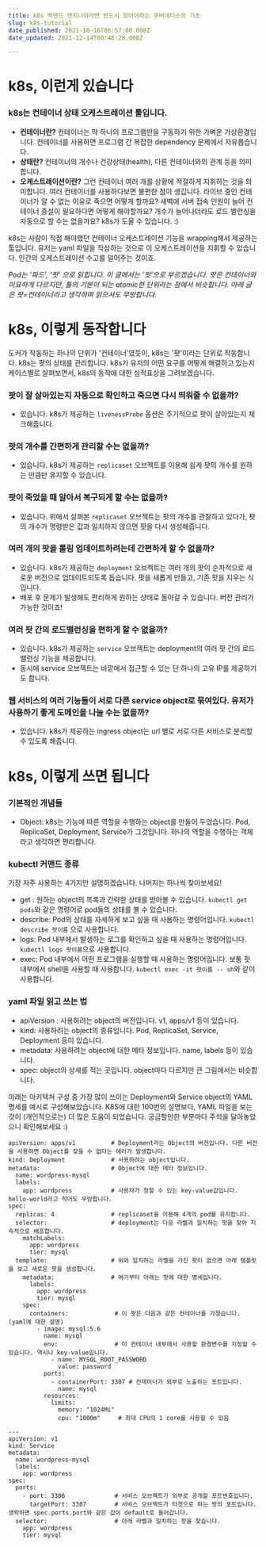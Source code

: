 ```yaml
---
title: k8s 백엔드 엔지니어라면 반드시 알아야하는 쿠버네티스의 기초
slug: k8s-tutorial
date_published: 2021-10-16T06:57:00.000Z
date_updated: 2021-12-14T00:46:28.000Z

---
```


# k8s, 이런게 있습니다

### k8s는 **컨테이너 상태 오케스트레이션** 툴입니다.

- **컨테이너란?** 컨테이너는 딱 하나의 프로그램만을 구동하기 위한 가벼운 가상환경입니다. 컨테이너를 사용하면 프로그램 간 복잡한 dependency 문제에서 자유롭습니다.
- **상태란?** 컨테이너의 개수나 건강상태(health), 다른 컨테이너와의 관계 등을 의미합니다.
- **오케스트레이션이란?** 그런 컨테이너 여러 개를 상황에 적절하게 지휘하는 것을 의미합니다. 여러 컨테이너를 사용하다보면 불편한 점이 생깁니다. 라이브 중인 컨테이너가 알 수 없는 이유로 죽으면 어떻게 할까요? 새벽에 서버 접속 인원이 늘어 컨테이너 증설이 필요하다면 어떻게 해야할까요? 개수가 늘어나더라도 로드 밸런싱을 자동으로 할 수는 없을까요? k8s가 도울 수 있습니다. :)

k8s는 사람이 직접 해야했던 컨테이너 오케스트레이션 기능을 wrapping해서 제공하는 툴입니다. 유저는 yaml 파일을 작성하는 것으로 이 오케스트레이션을 지휘할 수 있습니다. 인간의 오케스트레이션 수고를 덜어주는 것이죠.

*Pod는 '파드', '팟' 으로 읽힙니다. 이 글에서는 '팟'으로 부르겠습니다.*
*팟은 컨테이너와 미묘하게 다르지만, 툴의 기본이 되는 atomic한 단위라는 점에서 비슷합니다. 아래 글은 팟=컨테이너라고 생각하며 읽으셔도 무방합니다.*

# k8s, 이렇게 동작합니다

도커가 작동하는 하나의 단위가 '컨테이너'였듯이, k8s는 '팟'이라는 단위로 작동합니다. k8s는 팟의 상태를 관리합니다. k8s가 유저의 어떤 요구를 어떻게 해결하고 있는지 케이스별로 살펴보면서, k8s의 동작에 대한 심적표상을 그려보겠습니다.

### 팟이 잘 살아있는지 자동으로 확인하고 죽으면 다시 띄워줄 수 없을까?

- 있습니다. k8s가 제공하는 `livenessProbe` 옵션은 주기적으로 팟이 살아있는지 체크해줍니다.

### 팟의 개수를 간편하게 관리할 수는 없을까?

- 있습니다. k8s가 제공하는 `replicaset` 오브젝트를 이용해 쉽게 팟의 개수를 원하는 만큼만 유지할 수 있습니다.

### 팟이 죽었을 때 알아서 복구되게 할 수는 없을까?

- 있습니다. 위에서 살펴본 `replicaset` 오브젝트는 팟의 개수를 관찰하고 있다가, 팟의 개수가 명령받은 값과 일치하지 않으면 팟을 다시 생성해줍니다.

### 여러 개의 팟을 롤링 업데이트하려는데 간편하게 할 수 없을까?

- 있습니다. k8s가 제공하는 `deployment` 오브젝트는 여러 개의 팟이 순차적으로 새로운 버전으로 업데이트되도록 돕습니다. 팟을 새롭게 만들고, 기존 팟을 지우는 식입니다.
- 배포 후 문제가 발생해도 편리하게 원하는 상태로 돌아갈 수 있습니다. 버전 관리가 가능한 것이죠!

### 여러 팟 간의 로드밸런싱을 편하게 할 수 없을까?

- 있습니다. k8s가 제공하는 `service` 오브젝트는 deployment의 여러 팟 간의 로드 밸런싱 기능을 제공합니다.
- 동시에 service 오브젝트는 바깥에서 접근할 수 있는 단 하나의 고유 IP를 제공하기도 합니다.

### 웹 서비스의 여러 기능들이 서로 다른 service object로 묶여있다. 유저가 사용하기 좋게 도메인을 나눌 수는 없을까?

- 있습니다. k8s가 제공하는 ingress object는 url 별로 서로 다른 서비스로 분리할 수 있도록 해줍니다.

# k8s, 이렇게 쓰면 됩니다

### 기본적인 개념들

- Object: k8s는 기능에 따른 역할을 수행하는 object를 만들어 두었습니다. Pod, ReplicaSet, Deployment, Service가 그것입니다. 하나의 역할을 수행하는 객체라고 생각하면 편리합니다.

### kubectl 커맨드 종류

가장 자주 사용하는 4가지만 설명하겠습니다. 나머지는 하나씩 찾아보세요!

- get : 원하는 object의 목록과 간략한 상태를 받아볼 수 있습니다. `kubectl get pods`와 같은 명령어로 pod들의 상태를 볼 수 있습니다.
- describe: Pod의 상태를 자세하게 보고 싶을 때 사용하는 명령어입니다. `kubectl describe 팟이름` 으로 사용합니다.
- logs: Pod 내부에서 발생하는 로그를 확인하고 싶을 때 사용하는 명령어입니다. `kubectl logs 팟이름`으로 사용합니다.
- exec: Pod 내부에서 어떤 프로그램을 실행할 때 사용하는 명령어입니다. 보통 팟 내부에서 shell을 사용할 때 사용합니다. `kubectl exec -it 팟이름 -- sh`와 같이 사용합니다.

### yaml 파일 읽고 쓰는 법

- apiVersion : 사용하려는 object의 버전입니다. v1, apps/v1 등이 있습니다.
- kind: 사용하려는 object의 종류입니다. Pod, ReplicaSet, Service, Deployment 등이 있습니다.
- metadata: 사용하려는 object에 대한 메타 정보입니다. name, labels 등이 있습니다.
- spec: object의 상세를 적는 곳입니다. object마다 다르지만 큰 그림에서는 비슷합니다.

아래는 아키텍쳐 구성 중 가장 많이 쓰이는 Deployment와 Service object의 YAML 명세를 예시로 구성해보았습니다. K8S에 대한 100번의 설명보다, YAML 파일을 보는 것이 (개인적으로는) 더 많은 도움이 되었습니다. 궁금할만한 부분마다 주석을 달아놓았으니 확인해보세요 :)

    apiVersion: apps/v1          # Deployment라는 Object의 버전입니다. 다른 버전을 사용하면 Object를 찾을 수 없다는 에러가 발생합니다.
    kind: Deployment             # 사용하려는 object입니다.
    metadata:                    # Object에 대한 메타 정보입니다. 
      name: wordpress-mysql
      labels:
        app: wordpress           # 사용자가 정할 수 있는 key-value값입니다. hello-world라고 적어도 무방합니다.
    spec:
      replicas: 4                # replicaset을 이용해 4개의 pod를 유지합니다.
      selector:                  # deployment는 다음 라벨과 일치하는 팟을 찾아 지속적으로 배포합니다.
        matchLabels:
          app: wordpress
          tier: mysql
      template:                  # 위와 일치하는 라벨을 가진 팟이 없으면 아래 템플릿을 보고 새로운 팟을 생성합니다.
        metadata:                # 여기부터 아래는 팟에 대한 명세입니다.
          labels:
            app: wordpress
            tier: mysql
        spec:
          containers:             # 이 팟은 다음과 같은 컨테이너를 가졌습니다. (yaml에 대한 설명)
            - image: mysql:5.6
              name: mysql
              env:                # 이 컨테이너 내부에서 사용할 환경변수를 지정할 수 있습니다. 역시나 key-value입니다.
                - name: MYSQL_ROOT_PASSWORD
                  value: password
              ports:
                - containerPort: 3307 # 컨테이너가 외부로 노출하는 포트입니다.
                  name: mysql
              resources:
                limits:
                  memory: "1024Mi"
                  cpu: "1000m"     # 최대 CPU의 1 core를 사용할 수 있음
    
    ---
    apiVersion: v1
    kind: Service
    metadata:
      name: wordpress-mysql
      labels:
        app: wordpress
    spec:
      ports:
        - port: 3306              # 서비스 오브젝트가 외부로 공개할 포트번호입니다. 
          targetPort: 3307        # 서비스 오브젝트가 타겟으로 하는 팟의 포트입니다. 생략하면 spec.ports.port와 같은 값이 default로 들어갑니다.
      selector:                   # 아래 라벨과 일치하는 팟을 찾습니다.
        app: wordpress
        tier: mysql
